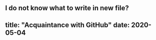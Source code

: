 I do not know what to write in new file?
---
title: "Acquaintance with GitHub"
date: 2020-05-04
---
